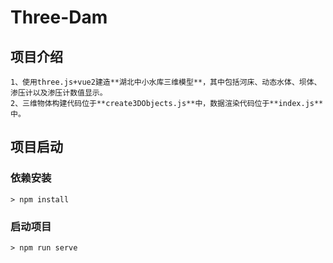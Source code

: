 # Three-Dam

## 项目介绍

```
1、使用three.js+vue2建造**湖北中小水库三维模型**，其中包括河床、动态水体、坝体、渗压计以及渗压计数值显示。   
2、三维物体构建代码位于**create3DObjects.js**中，数据渲染代码位于**index.js**中。
```

## 项目启动

### 依赖安装

```
> npm install
```

### 启动项目

```
> npm run serve
```
